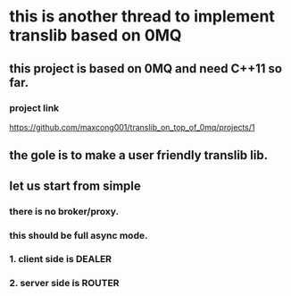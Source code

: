 # this is another thread to implement translib based on 0MQ
## this project is based on 0MQ and need C++11 so far.
### project link
https://github.com/maxcong001/translib_on_top_of_0mq/projects/1

## the gole is to make a user friendly translib lib.

## let us start from simple
### there is no broker/proxy.
### this should be full async mode.
### 1. client side is DEALER
### 2. server side is ROUTER
